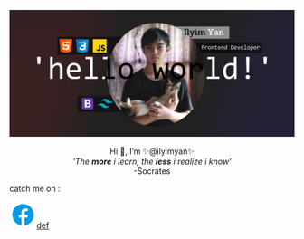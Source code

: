 ![plot](./img/jumbotron.jpg)
<p align="center">
Hi 👋, I’m ✨@ilyimyan✨<br>
 <i>'The <b>more</b> i learn, the <b>less</b> i realize i know'</i><br>
-Socrates
<br>
 <p>catch me on :</p>

 ![plot](./img/facebook.png)[def]


[def]: https://web.facebook.com/profile.php?id=100028377257427